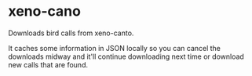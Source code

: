 # xeno-cano
Downloads bird calls from xeno-canto.

It caches some information in JSON locally so you can cancel the downloads midway and it'll continue downloading next time or download new calls that are found.

